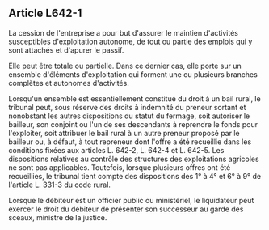 Article L642-1
----
La cession de l'entreprise a pour but d'assurer le maintien d'activités
susceptibles d'exploitation autonome, de tout ou partie des emplois qui y sont
attachés et d'apurer le passif.

Elle peut être totale ou partielle. Dans ce dernier cas, elle porte sur un
ensemble d'éléments d'exploitation qui forment une ou plusieurs branches
complètes et autonomes d'activités.

Lorsqu'un ensemble est essentiellement constitué du droit à un bail rural, le
tribunal peut, sous réserve des droits à indemnité du preneur sortant et
nonobstant les autres dispositions du statut du fermage, soit autoriser le
bailleur, son conjoint ou l'un de ses descendants à reprendre le fonds pour
l'exploiter, soit attribuer le bail rural à un autre preneur proposé par le
bailleur ou, à défaut, à tout repreneur dont l'offre a été recueillie dans les
conditions fixées aux articles L. 642-2, L. 642-4 et L. 642-5. Les dispositions
relatives au contrôle des structures des exploitations agricoles ne sont pas
applicables. Toutefois, lorsque plusieurs offres ont été recueillies, le
tribunal tient compte des dispositions des 1° à 4° et 6° à 9° de l'article L.
331-3 du code rural.

Lorsque le débiteur est un officier public ou ministériel, le liquidateur peut
exercer le droit du débiteur de présenter son successeur au garde des sceaux,
ministre de la justice.
